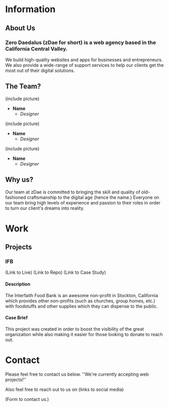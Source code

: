 # Information

## About Us

### Zero Daedalus (zDae for short) is a web agency based in the California Central Valley. 

We build high-quality websites and apps for businesses and entrepreneurs. We also provide a wide-range of support services to help our clients get the most out of their digital solutions.

## The Team?

(include picture)
* **Name**
  * *Designer*

(include picture)
* **Name**
  * *Designer*

(include picture)
* **Name**
  * *Designer*

## Why us?

Our team at zDae is committed to bringing the skill and quality of old-fashioned craftsmanship to the digital age (hence the name.) Everyone on our team bring high levels of experience and passion to their roles in order to turn our client's dreams into reality.

# Work

## Projects

### IFB
(Link to Live)
(Link to Repo)
(Link to Case Study)

#### Description

The Interfaith Food Bank is an awesome non-profit in Stockton, California which provides other non-profits (such as churches, group homes, etc.) with foodstuffs and other supplies which they can dispense to the public.

#### Case Brief

This project was created in order to boost the visibility of the great organization while also making it easier for those looking to donate to reach out.

# Contact

Please feel free to contact us below. ''We're currently accepting web projects!''

Also feel free to reach out to us on (links to social media)

(Form to contact us.)